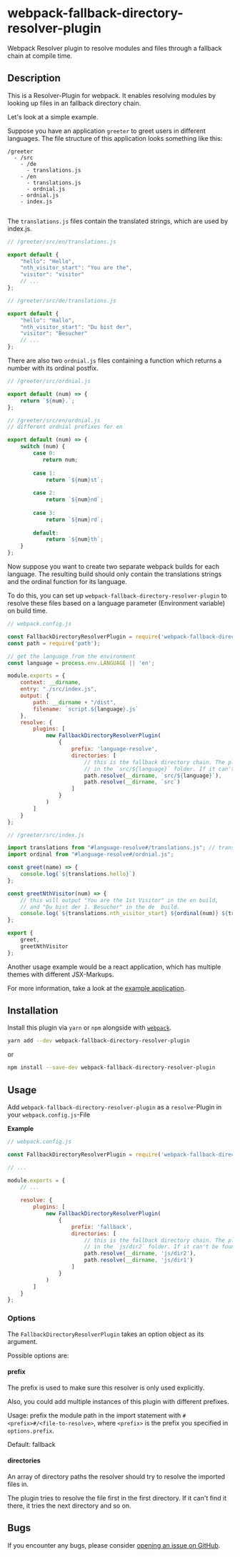 # webpack-fallback-directory-resolver-plugin
Webpack Resolver plugin to resolve modules and files through a fallback chain at compile time.

## Description
This is a Resolver-Plugin for webpack. It enables resolving modules by looking up files in an fallback directory chain.

Let's look at a simple example.

Suppose you have an application `greeter` to greet users in different languages. 
The file structure of this application looks something like this:

```
/greeter
  - /src
    - /de 
      - translations.js
    - /en 
      - translations.js
      - ordnial.js
    - ordnial.js
    - index.js
    
```

The `translations.js` files contain the translated strings, which are used by index.js.

```js 
// /greeter/src/en/translations.js

export default {
    "hello": "Hello",
    "nth_visitor_start": "You are the",
    "visitor": "visitor"
    // ...
};
```

```js 
// /greeter/src/de/translations.js

export default {
    "hello": "Hallo",
    "nth_visitor_start": "Du bist der",
    "visitor": "Besucher"
    // ...
};
```

There are also two `ordnial.js` files containing a function which returns a number with its ordinal postfix.

```js 
// /greeter/src/ordnial.js

export default (num) => {
    return `${num}.`;
};
```

```js 
// /greeter/src/en/ordnial.js
// different ordnial prefixes for en

export default (num) => {
    switch (num) {
        case 0:
           return num;
         
        case 1:
            return `${num}st`;
         
        case 2:
            return `${num}nd`;
            
        case 3:
            return `${num}rd`;
            
        default:
            return `${num}th`;
    }
};
```


Now suppose you want to create two separate webpack builds for each language. 
The resulting build should only contain the translations strings and the ordinal function for its language.

To do this, you can set up `webpack-fallback-directory-resolver-plugin` to resolve these files based on a language parameter (Environment variable) on build time.

```js
// webpack.config.js

const FallbackDirectoryResolverPlugin = require('webpack-fallback-directory-resolver-plugin');
const path = require('path');

// get the language from the environment
const language = process.env.LANGUAGE || 'en';

module.exports = {
    context: __dirname,
    entry: "./src/index.js",
    output: {
        path: __dirname + "/dist",
        filename: `script.${language}.js`
    },
    resolve: {
        plugins: [
            new FallbackDirectoryResolverPlugin(
                {
                    prefix: 'language-resolve',
                    directories: [
                        // this is the fallback directory chain. The plugin tries to resolve the file first 
                        // in the `src/${language}` folder. If it can't be found there, it will try to resolve it in the next directory in the chain, and so on...
                        path.resolve(__dirname, `src/${language}`),
                        path.resolve(__dirname, `src`)
                    ]
                }
            )
        ]
    }
};

```


```js 
// /greeter/src/index.js

import translations from "#language-resolve#/translations.js"; // translations is dynamically resolved to
import ordinal from "#language-resolve#/ordnial.js"; 

const greet(name) => {
    console.log(`${translations.hello}`)
};

const greetNthVisitor(num) => {
    // this will output "You are the 1st Visitor" in the en build, 
    // and "Du bist der 1. Besucher" in the de  build.
    console.log(`${translations.nth_visitor_start} ${ordinal(num)} ${translations.visitor}`)
};

export { 
    greet,
    greetNthVisitor
};

```

Another usage example would be a react application, which has multiple themes with different JSX-Markups. 

For more information, take a look at the [example application](https://github.com/kije/webpack-fallback-directory-resolver-plugin/tree/master/example). 



## Installation

Install this plugin via `yarn` or `npm` alongside with [`webpack`](https://www.npmjs.com/package/webpack).

```bash
yarn add --dev webpack-fallback-directory-resolver-plugin
```
or

```bash
npm install --save-dev webpack-fallback-directory-resolver-plugin
```

## Usage
Add `webpack-fallback-directory-resolver-plugin` as a `resolve`-Plugin in your `webpack.config.js`-File

**Example**
```js
// webpack.config.js

const FallbackDirectoryResolverPlugin = require('webpack-fallback-directory-resolver-plugin');

// ...

module.exports = {
    // ...
    
    resolve: {
        plugins: [
            new FallbackDirectoryResolverPlugin(
                {
                    prefix: 'fallback',
                    directories: [
                        // this is the fallback directory chain. The plugin tries to resolve the file first 
                        // in the `js/dir2` folder. If it can't be found there, it will try to resolve it in the next directory in the chain, and so on...
                        path.resolve(__dirname, 'js/dir2'),
                        path.resolve(__dirname, 'js/dir1')
                    ]
                }
            )
        ]
    }
};

```

### Options

The `FallbackDirectoryResolverPlugin` takes an option object as its argument.

Possible options are:

#### prefix
The prefix is used to make sure this resolver is only used explicitly.

Also, you could add multiple instances of this plugin with different prefixes.

Usage: prefix the module path in the import statement with `#<prefix>#/<file-to-resolve>`, where `<prefix>` is the prefix you specified in `options.prefix`.

Default: fallback

#### directories
An array of directory paths the resolver should try to resolve the imported files in.

The plugin tries to resolve the file first in the first directory. If it can't find it there, it tries the next directory and so on.


## Bugs
If you encounter any bugs, please consider [opening an issue on GitHub](https://github.com/kije/webpack-fallback-directory-resolver-plugin/issues).